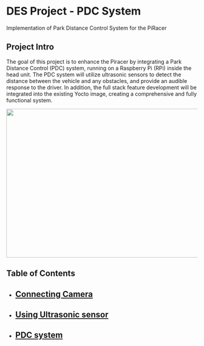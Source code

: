 # **DES Project - PDC System**

Implementation of Park Distance Control System for the PiRacer


## **Project Intro**

The goal of this project is to enhance the Piracer by integrating a Park Distance Control (PDC) system, running on a Raspberry Pi (RPi) inside the head unit. The PDC system will utilize ultrasonic sensors to detect the distance between the vehicle and any obstacles, and provide an audible response to the driver. In addition, the full stack feature development will be integrated into the existing Yocto image, creating a comprehensive and fully functional system. 


<p align="center">
  <img width="632" height="393" src="https://user-images.githubusercontent.com/81483791/224407680-600fb6df-935d-44df-8546-0eaf48206d61.png">
</p>  


## **Table of Contents**

- ## [Connecting Camera](Camera)
- ## [Using Ultrasonic sensor](UltrasonicSensor)
- ## [PDC system](Battery)


